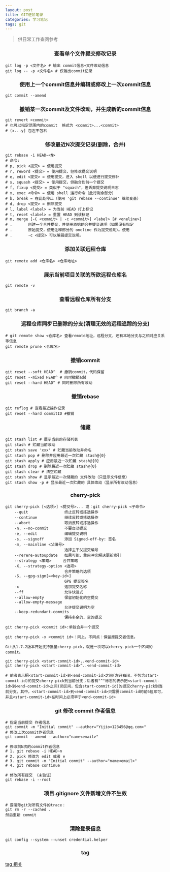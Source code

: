 ```yaml
---
layout: post
title: GIT进阶笔录
categories: 学习笔记
tags: git
---
```


> 供日常工作查阅参考

<h3 align="center">查看单个文件提交修改记录</h3>

```shell
git log -p <文件名> # 输出 commit信息+文件改动信息
git log -- -p <文件名> # 仅输出commit记录
```

<h3 align="center">使用上一个commit信息并编辑或修改上一次commit信息</h3>

```shell
git commit --amend
```

<h3 align="center">撤销某一次commit及文件改动，并生成新的commit信息</h3>

```shell
git revert <commit>
# 也可以指定范围内的commit  格式为 <commit>...<commit>
# (x...y] 包左不包右
```

<h3 align="center">修改最近N次提交记录(删除，合并)</h3>

```shell
git rebase -i HEAD~<N>
# 命令:
# p, pick <提交> = 使用提交
# r, reword <提交> = 使用提交，但修改提交说明
# e, edit <提交> = 使用提交，进入 shell 以便进行提交修补
# s, squash <提交> = 使用提交，但融合到前一个提交
# f, fixup <提交> = 类似于 "squash"，但丢弃提交说明日志
# x, exec <命令> = 使用 shell 运行命令（此行剩余部分）
# b, break = 在此处停止（使用 'git rebase --continue' 继续变基）
# d, drop <提交> = 删除提交
# l, label <label> = 为当前 HEAD 打上标记
# t, reset <label> = 重置 HEAD 到该标记
# m, merge [-C <commit> | -c <commit>] <label> [# <oneline>]
# .       创建一个合并提交，并使用原始的合并提交说明（如果没有指定
# .       原始提交，使用注释部分的 oneline 作为提交说明）。使用
# .       -c <提交> 可以编辑提交说明。
```

<h3 align="center">添加关联远程仓库</h3>

```shell
git remote add <仓库名> <仓库地址>
```

<h3 align="center">展示当前项目关联的所欲远程仓库名</h3>

```shell
git remote -v
```

<h3 align="center">查看远程仓库所有分支</h3>

```shell
git branch -a
```

<h3 align="center">远程仓库同步已删除的分支(清理无效的远程追踪的分支)</h3>

```shell
# git remote show <仓库名> 查看remote地址，远程分支，还有本地分支与之相对应关系等信息
git remote prune <仓库名>
```


<h3 align="center">撤销commit</h3>

```shell
git reset --soft HEAD^  # 撤销commit，代码保留
git reset --mixed HEAD^ # 同时撤销add
git reset --hard HEAD^ # 同时删除所有改动
```

<h3 align="center">撤销rebase</h3>

```shell
git reflog # 查看最近操作记录
git reset --hard commitID #撤销
```

<h3 align="center">储藏</h3>

```shell
git stash list # 展示当前的存储列表
git stash # 贮藏当前改动
git stash save 'xxx' # 贮藏当前改动并命名
git stash pop # 删除并应用最近一次贮藏 stash@{0}
git stash apply # 应用最近一次贮藏 stash@{0}
git stash drop # 删除最近一次贮藏 stash@{0}
git stash clear # 清空贮藏
git stash show # 显示最近一次储藏的 文件改动（只显示文件信息）
git stash show -p # 显示最近一次贮藏的 具体改动（显示所有改动信息）
```

<h3 align="center">cherry-pick</h3>

```shell
git cherry-pick [<选项>] <提交号>... 或：git cherry-pick <子命令>
    --quit                终止反转或拣选操作
    --continue            继续反转或拣选操作
    --abort               取消反转或拣选操作
    -n, --no-commit       不要自动提交
    -e, --edit            编辑提交说明
    -s, --signoff         添加 Signed-off-by: 签名
    -m, --mainline <父编号>
                          选择主干父提交编号
    --rerere-autoupdate   如果可能，重用冲突解决更新索引
    --strategy <策略>     合并策略
    -X, --strategy-option <选项>
                          合并策略的选项
    -S, --gpg-sign[=<key-id>]
                          GPG 提交签名
    -x                    追加提交名称
    --ff                  允许快进式
    --allow-empty         保留初始化的空提交
    --allow-empty-message
                          允许提交说明为空
    --keep-redundant-commits
                          保持多余的、空的提交

git cherry-pick <commit id>:单独合并一个提交

git cherry-pick -x <commit id>：同上，不同点：保留原提交者信息。

Git从1.7.2版本开始支持批量cherry-pick，就是一次可以cherry-pick一个区间的commit。

git cherry-pick <start-commit-id>..<end-commit-id>
git cherry-pick <start-commit-id>^..<end-commit-id>

# 前者表示把<start-commit-id>到<end-commit-id>之间(左开右闭，不包含start-commit-id)的提交cherry-pick到当前分支；后者有"^"标志的表示把<start-commit-id>到<end-commit-id>之间(闭区间，包含start-commit-id)的提交cherry-pick到当前分支。其中，<start-commit-id>到<end-commit-id>只需要commit-id的前6位即可，并且<start-commit-id>在时间上必须早于<end-commit-id>
```


<h3 align="center">git 修改 commit 作者信息</h3>

```shell
# 指定当前提交 作者信息
git commit -m "Initial commit" --author="Yijio<123456@qq.com>"
# 修改上次commit作者信息
git commit --amend --author="name<email>"

# 修改前N次的commit作者信息
# 1. git rebase -i HEAD~n
# 2. pick 修改为 edit 或者 e
# 3. git commit -m "Initial commit" --author="name<email>"
# 4. git rebase continue

# 修改所有提交 （未验证）
git rebase -i --root
```

<h3 align="center">项目.gitignore 文件新增文件不生效</h3>

```shell
# 要清除git对所有文件的trace：
git rm -r --cached .
然后重新 commit
```

<h3 align="center">清除登录信息</h3>

```shell
git config --system --unset credential.helper
```

<h3 align="center">tag</h3>

[tag 相关](https://git-scm.com/book/zh/v2/Git-%E5%9F%BA%E7%A1%80-%E6%89%93%E6%A0%87%E7%AD%BE)
